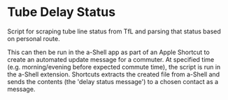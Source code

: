 # Tube Delay Status

Script for scraping tube line status from TfL and parsing that status based on personal route.

This can then be run in the a-Shell app as part of an Apple Shortcut to create an automated update message for a commuter.
At specified time (e.g. morning/evening before expected commute time), the script is run in the a-Shell extension. Shortcuts extracts the created file from a-Shell and sends the contents (the 'delay status message') to a chosen contact as a message.
